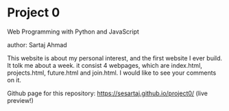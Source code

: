 # Project 0

Web Programming with Python and JavaScript

author: Sartaj Ahmad

This website is about my personal interest, and the first website I ever build. It tolk me about a week. 
it consist 4 webpages, which are index.html, projects.html, future.html and join.html. 
I would like to see your comments on it. 

Github page for this repository:  https://sesartaj.github.io/project0/ (live preview!)
